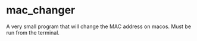 # mac_changer
A very small program that will change the MAC address on macos. 
Must be run from the terminal. 
